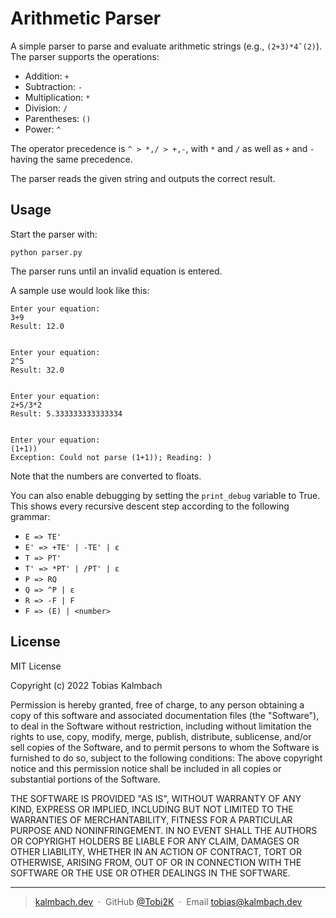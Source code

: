 # Arithmetic Parser
A simple parser to parse and evaluate arithmetic strings (e.g., `(2+3)*4ˆ(2)`).
The parser supports the operations:
* Addition: `+`
* Subtraction: `-`
* Multiplication: `*`
* Division: `/`
* Parentheses: `()`
* Power: `^`

The operator precedence is `^ > *,/ > +,-`, with `*` and `/` as well as `+` and `-` having the same precedence.

The parser reads the given string and outputs the correct result.

## Usage
Start the parser with:
```shell
python parser.py
```
The parser runs until an invalid equation is entered.

A sample use would look like this:
```shell
Enter your equation: 
3+9
Result: 12.0


Enter your equation: 
2^5
Result: 32.0


Enter your equation: 
2+5/3*2
Result: 5.333333333333334


Enter your equation: 
(1+1))
Exception: Could not parse (1+1)); Reading: )
```
Note that the numbers are converted to floats.

You can also enable debugging by setting the `print_debug` variable to True.
This shows every recursive descent step according to the following grammar:
- `E => TE'`
- `E' => +TE' | -TE' | ε`
- `T => PT'`
- `T' => *PT' | /PT' | ε`
- `P => RQ`
- `Q => ^P | ε`
- `R => -F | F`
- `F => (E) | <number>`


## License

MIT License

Copyright (c) 2022 Tobias Kalmbach

Permission is hereby granted, free of charge, to any person obtaining a copy of this software and associated documentation files (the "Software"), to deal in the Software without restriction, including without limitation the rights to use, copy, modify, merge, publish, distribute, sublicense, and/or sell copies of the Software, and to permit persons to whom the Software is furnished to do so, subject to the following conditions: The above copyright notice and this permission notice shall be included in all copies or substantial portions of the Software. 

THE SOFTWARE IS PROVIDED "AS IS", WITHOUT WARRANTY OF ANY KIND, EXPRESS OR IMPLIED, INCLUDING BUT NOT LIMITED TO THE WARRANTIES OF MERCHANTABILITY, FITNESS FOR A PARTICULAR PURPOSE AND NONINFRINGEMENT. IN NO EVENT SHALL THE AUTHORS OR COPYRIGHT HOLDERS BE LIABLE FOR ANY CLAIM, DAMAGES OR OTHER LIABILITY, WHETHER IN AN ACTION OF CONTRACT, TORT OR OTHERWISE, ARISING FROM, OUT OF OR IN CONNECTION WITH THE SOFTWARE OR THE USE OR OTHER DEALINGS IN THE SOFTWARE.

---

> [kalmbach.dev](https://www.kalmbach.dev) &nbsp;&middot;&nbsp;
> GitHub [@Tobi2K](https://github.com/Tobi2K) &nbsp;&middot;&nbsp;
> Email [tobias@kalmbach.dev](mailto:tobias@kalmbach.dev)